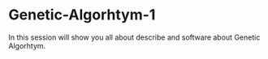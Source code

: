 # Genetic-Algorhtym-1
In this session will show you all about describe and software about Genetic Algorhtym. 
